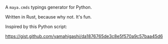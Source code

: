 A `maya.cmds` typings generator for Python.

Written in Rust, because why not. It's fun.

Inspired by this Python script:

https://gist.github.com/yamahigashi/da1876765de3c8e5f570a9c57baa45d6
